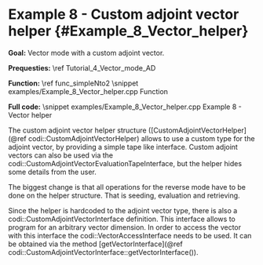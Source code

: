 Example 8 - Custom adjoint vector helper {#Example_8_Vector_helper}
=======

**Goal:** Vector mode with a custom adjoint vector.

**Prequesties:** \ref Tutorial_4_Vector_mode_AD

**Function:** \ref func_simpleNto2
\snippet examples/Example_8_Vector_helper.cpp Function

**Full code:**
\snippet examples/Example_8_Vector_helper.cpp Example 8 - Vector helper

The custom adjoint vector helper structure ([CustomAdjointVectorHelper](@ref codi::CustomAdjointVectorHelper) allows to
use a custom type for the adjoint vector, by providing a simple tape like interface. Custom adjoint vectors can also be
used via the codi::CustomAdjointVectorEvaluationTapeInterface, but the helper hides some details from the user.

The biggest change is that all operations for the reverse mode have to be done on the helper structure. That is seeding,
evaluation and retrieving.

Since the helper is hardcoded to the adjoint vector type, there is also a codi::CustomAdjointVectorInterface definition.
This interface allows to program for an arbitrary vector dimension. In order to access the vector with this interface the
codi::VectorAccessInterface needs to be used. It can be obtained via the method
[getVectorInterface](@ref codi::CustomAdjointVectorInterface::getVectorInterface()).
